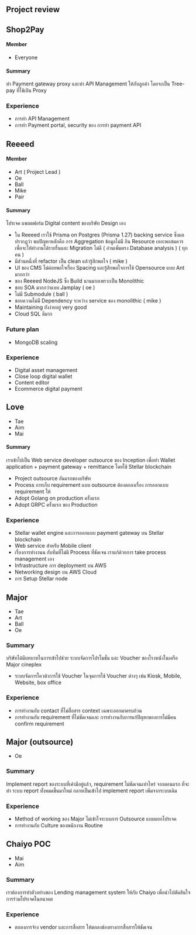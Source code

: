 ## Project review

## Shop2Pay
#### Member 
- Everyone

#### Summary
ทำ Payment gateway proxy และทำ API Management ให้กับลูกค้า โดยจะเป็น Tree-pay ที่ใช้เป้น Proxy
### Experience
- การทำ API Management
- การทำ Payment portal, security ของ การทำ payment API

## Reeeed
#### Member
- Art ( Project Lead )
- Oe
- Ball
- Mike
- Pair

#### Summary
โปรเจค แพลตฟอร์ม Digital content ของบริษัท Design เอง
- ใน Reeeed เราใช้ Prisma on Postgres (Prisma 1.27) backing service ซึ่งผลปรากฎว่า พบปัญหาหลักคือ การ Aggregation ข้อมูลไม่มี กิน Resource เยอะพอสมควรเพื่อจะให้ทำงานได้ราบรื่นและ Migration ไม่ดี ( อ่านเพิ่มตรง Database analysis ) ( ทุกคน )
- มีส่วนหนึ่งที่ refactor เป็น clean แล้วรู้สึกพอใจ ( mike )
- UI ของ CMS ไม่ค่อยพอใจเรื่อง Spacing และรู้สึกพอใจการใช้ Opensource แบบ Ant มากกว่า
- ของ Reeeed NodeJS ซึ่ง Build นานมากเพราะเป็น Monolithic 
- ชอบ SOA มากกว่าแบบ Jamplay ( oe )
- ไม่มี Submodule ( ball )
- ชอบความไม่มี Dependency ระหว่าง service ของ monolithic ( mike )
- Maintaining ยังง่ายอยู่ very good
- Cloud SQL ดีมาก

### Future plan
- MongoDB scaling

### Experience
- Digital asset management
- Close loop digital wallet
- Content editor
- Ecommerce digital payment


## Love
- Tae
- Aim
- Mai

#### Summary
เราเข้าไปเป็น Web service developer outsource ของ Inception เพื่อทำ Wallet application + payment gateway + remittance โดยใช้ Stellar blockchain
- Project outsource อันแรกของบริษัท
- Process การเก็บ requirement แบบ outsource ต้องตกลงเรื่อง การออกแบบ requirement ให้
- Adopt Golang on production ครั้งแรก 
- Adopt GRPC ครั้งแรก ของ Production

### Experience
- Stellar wallet engine และการออกแบบ payment gateway บน Stellar blockchain
- Web service สำหรับ Mobile client
- เรื่องการทำงานน กับทีมที่ไม่มี Process ที่ชัดเจน เราแก้ด้วยการ take process management เอง
- Infrastructure การ deployment บน AWS
- Networking design บน AWS Cloud
- การ Setup Stellar node

## Major
- Tae
- Art
- Ball
- Oe

### Summary
บริษัทได้มีบทบาทในการเข้าไปช่วย ระบบจัดการโปรโมชั่น และ Voucher ของโรงหนังในเครือ Major cineplex
- ระบบจัดการโควต้าการใช้ Voucher ในจุดการใช้ Voucher ต่างๆ เช่น Kiosk, Mobile, Website, box office

### Experience
- การทำงานกับ contact ที่ไม่สื่อสาร context เฉพาะออกมาครบถ้วน
- การทำงานกับ requirement ที่ไม่ชัดเจนและ การทำงานกับการแก้ปัญหาของการไม่มีคน confirm requirement

## Major (outsource)
- Oe

### Summary
Implement report ของระบบที่เค้ามีอยู่แล้ว, requirement ไม่ชัดเจนเท่าไหร่ จากตอนแรก ที่จะทำ ระบบ report ทั้งหมดขึ้นมาใหม่ กลายเป็นเข้าไป implement report เพิ่มจากระบบเดิม

### Experience
- Method of working ของ Major ไม่เข้าใจระบบการ Outsource แบบแยกโปรเจค
- การทำงานกับ Culture ของพนักงาน Routine

## Chaiyo POC
- Mai
- Aim

### Summary
เราต้องการทำตัวอย่างของ Lending management system ให้กับ Chaiyo เพื่อนำไปตัดสินใจการร่วมโปรเจคในอนาคต

### Experience
- ตกลงการจ้าง vendor และการสื่อสาร ให้ตกลงช่องทางการสื่อสารให้ชัดเจน



